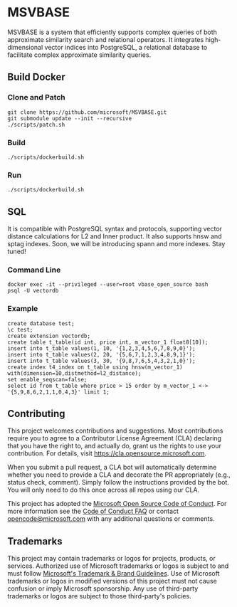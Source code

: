 # MSVBASE

MSVBASE is a system that efficiently supports complex queries of both approximate similarity search and relational operators. It integrates high-dimensional vector indices into PostgreSQL, a relational database to facilitate complex approximate similarity queries.

## **Build Docker**
### **Clone and Patch**
```
git clone https://github.com/microsoft/MSVBASE.git
git submodule update --init --recursive
./scripts/patch.sh
```
### **Build**
```
./scripts/dockerbuild.sh
```

### **Run**
```
./scripts/dockerbuild.sh
```

## **SQL**
It is compatible with PostgreSQL syntax and protocols, supporting vector distance calculations for L2 and Inner product. It also supports hnsw and sptag indexes. Soon, we will be introducing spann and more indexes. Stay tuned!
### **Command Line**
```
docker exec -it --privileged --user=root vbase_open_source bash
psql -U vectordb
```
### **Example**
```
create database test;
\c test;
create extension vectordb;
create table t_table(id int, price int, m_vector_1 float8[10]);
insert into t_table values(1, 10, '{1,2,3,4,5,6,7,8,9,0}');
insert into t_table values(2, 20, '{5,6,7,1,2,3,4,8,9,1}');
insert into t_table values(3, 30, '{9,8,7,6,5,4,3,2,1,0}');
create index t4_index on t_table using hnsw(m_vector_1) with(dimension=10,distmethod=l2_distance);
set enable_seqscan=false;
select id from t_table where price > 15 order by m_vector_1 <-> '{5,9,8,6,2,1,1,0,4,3}' limit 1;
```

## Contributing

This project welcomes contributions and suggestions.  Most contributions require you to agree to a
Contributor License Agreement (CLA) declaring that you have the right to, and actually do, grant us
the rights to use your contribution. For details, visit https://cla.opensource.microsoft.com.

When you submit a pull request, a CLA bot will automatically determine whether you need to provide
a CLA and decorate the PR appropriately (e.g., status check, comment). Simply follow the instructions
provided by the bot. You will only need to do this once across all repos using our CLA.

This project has adopted the [Microsoft Open Source Code of Conduct](https://opensource.microsoft.com/codeofconduct/).
For more information see the [Code of Conduct FAQ](https://opensource.microsoft.com/codeofconduct/faq/) or
contact [opencode@microsoft.com](mailto:opencode@microsoft.com) with any additional questions or comments.

## Trademarks

This project may contain trademarks or logos for projects, products, or services. Authorized use of Microsoft 
trademarks or logos is subject to and must follow 
[Microsoft's Trademark & Brand Guidelines](https://www.microsoft.com/en-us/legal/intellectualproperty/trademarks/usage/general).
Use of Microsoft trademarks or logos in modified versions of this project must not cause confusion or imply Microsoft sponsorship.
Any use of third-party trademarks or logos are subject to those third-party's policies.
